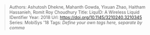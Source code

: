 > Authors: Ashutosh Dhekne, Mahanth Gowda, Yixuan Zhao, Haitham Hassanieh, Romit Roy Choudhury
> Title: LiquID: A Wireless Liquid IDentifier
> Year: 2018
> Url: https://doi.org/10.1145/3210240.3210345
> Series: MobiSys '18
> Tags: *Define your own tags here, separate by comma*